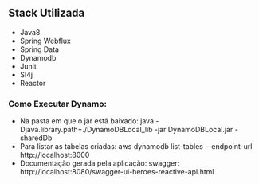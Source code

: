 
## Stack Utilizada
  * Java8
  * Spring Webflux
  * Spring Data
  * Dynamodb
  * Junit
  * Sl4j
  * Reactor
### Como Executar Dynamo: 
- Na pasta em que o jar está baixado: java -Djava.library.path=./DynamoDBLocal_lib -jar DynamoDBLocal.jar -sharedDb
- Para listar as tabelas criadas:  aws dynamodb list-tables --endpoint-url http://localhost:8000
- Documentação gerada pela aplicação: swagger: http://localhost:8080/swagger-ui-heroes-reactive-api.html
